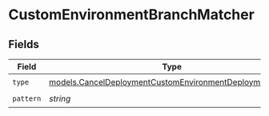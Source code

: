 # CustomEnvironmentBranchMatcher


## Fields

| Field                                                                                                                    | Type                                                                                                                     | Required                                                                                                                 | Description                                                                                                              |
| ------------------------------------------------------------------------------------------------------------------------ | ------------------------------------------------------------------------------------------------------------------------ | ------------------------------------------------------------------------------------------------------------------------ | ------------------------------------------------------------------------------------------------------------------------ |
| `type`                                                                                                                   | [models.CancelDeploymentCustomEnvironmentDeploymentsType](../models/canceldeploymentcustomenvironmentdeploymentstype.md) | :heavy_check_mark:                                                                                                       | N/A                                                                                                                      |
| `pattern`                                                                                                                | *string*                                                                                                                 | :heavy_check_mark:                                                                                                       | N/A                                                                                                                      |